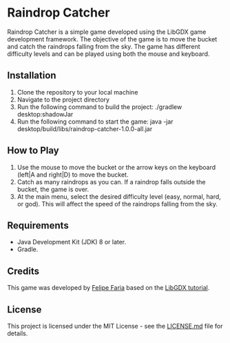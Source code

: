# Raindrop Catcher

Raindrop Catcher is a simple game developed using the LibGDX game development framework. The objective of the game is to move the bucket and catch the raindrops falling from the sky. The game has different difficulty levels and can be played using both the mouse and keyboard.

## Installation

1. Clone the repository to your local machine
2. Navigate to the project directory
3. Run the following command to build the project: ./gradlew desktop:shadowJar
4. Run the following command to start the game: java -jar desktop/build/libs/raindrop-catcher-1.0.0-all.jar

## How to Play

1. Use the mouse to move the bucket or the arrow keys on the keyboard (left|A and right|D) to move the bucket.
2. Catch as many raindrops as you can. If a raindrop falls outside the bucket, the game is over.
3. At the main menu, select the desired difficulty level (easy, normal, hard, or god). This will affect the speed of the raindrops falling from the sky.

## Requirements

- Java Development Kit (JDK) 8 or later.
- Gradle.

## Credits

This game was developed by [Felipe Faria](https://github.com/disparter) based on the [LibGDX tutorial](https://github.com/libgdx/libgdx/wiki/A-simple-game).

## License

This project is licensed under the MIT License - see the [LICENSE.md](LICENSE.md) file for details.